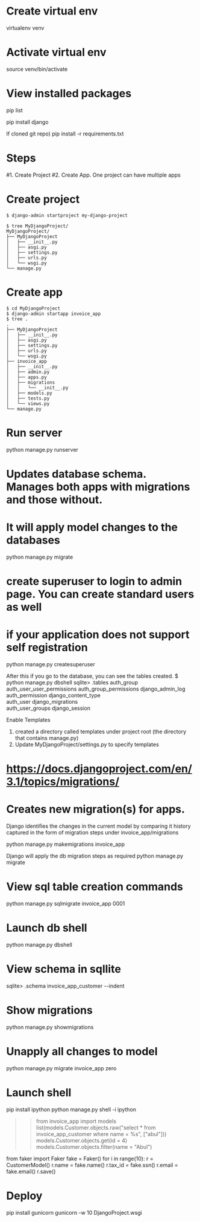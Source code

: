 
# Create virtual env
virtualenv venv

# Activate virtual env
source venv/bin/activate

# View installed packages
pip list

pip install django

If cloned git repo)
pip install -r requirements.txt 

# Steps
#1. Create Project
#2. Create App. One project can have multiple apps

# Create project
```
$ django-admin startproject my-django-project

$ tree MyDjangoProject/
MyDjangoProject/
├── MyDjangoProject
│   ├── __init__.py
│   ├── asgi.py
│   ├── settings.py
│   ├── urls.py
│   └── wsgi.py
└── manage.py
```


# Create app
```
$ cd MyDjangoProject
$ django-admin startapp invoice_app
$ tree .
.
├── MyDjangoProject
│   ├── __init__.py
│   ├── asgi.py
│   ├── settings.py
│   ├── urls.py
│   └── wsgi.py
├── invoice_app
│   ├── __init__.py
│   ├── admin.py
│   ├── apps.py
│   ├── migrations
│   │   └── __init__.py
│   ├── models.py
│   ├── tests.py
│   └── views.py
└── manage.py
```


# Run server
python manage.py runserver



# Updates database schema. Manages both apps with migrations and those without.
# It will apply model changes to the databases 
python manage.py migrate


# create superuser to login to admin page. You can create standard users as well 
# if your  application does not  support self registration

python manage.py createsuperuser

After this if you go to the database, you can see the tables created.
$ python manage.py dbshell
sqlite> .tables
auth_group                  auth_user_user_permissions
auth_group_permissions      django_admin_log          
auth_permission             django_content_type       
auth_user                   django_migrations         
auth_user_groups            django_session  


Enable Templates
1. created a directory called templates under project root (the directory that contains manage.py)
2. Update MyDjangoProject/settings.py to specify templates


# https://docs.djangoproject.com/en/3.1/topics/migrations/
# Creates new migration(s) for apps.

Django identifies the changes in the current model by comparing it 
history captured in the form of migration steps under invoice_app/migrations

python manage.py makemigrations invoice_app

Django will apply the db migration steps as required
python manage.py migrate

# View sql table creation commands
python manage.py sqlmigrate invoice_app 0001

# Launch db shell
python manage.py dbshell

# View schema in sqllite
sqlite> .schema invoice_app_customer --indent

# Show migrations
python manage.py showmigrations

# Unapply all changes to model
python manage.py migrate invoice_app zero

# Launch shell
pip install ipython
python manage.py shell -i ipython

>> from invoice_app import models
>> list(models.Customer.objects.raw("select * from invoice_app_customer where name = %s", ["abul"]))
>> models.Customer.objects.get(id = 4)
>> models.Customer.objects.filter(name = "Abul")


from faker import Faker
fake = Faker()
for i in range(10):
    r = CustomerModel()
    r.name = fake.name()
    r.tax_id = fake.ssn()
    r.email = fake.email()
    r.save()



# Deploy
pip install gunicorn
gunicorn -w 10 DjangoProject.wsgi

